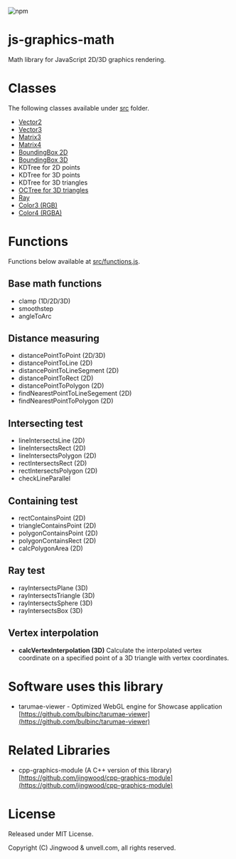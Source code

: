 ![npm](https://img.shields.io/npm/v/@jingwood/graphics-math.svg)

# js-graphics-math

Math library for JavaScript 2D/3D graphics rendering.

# Classes

The following classes available under [src](src) folder.

- [Vector2](src/vec2.js)
- [Vector3](src/vec3.js)
- [Matrix3](src/matrix3.js)
- [Matrix4](src/matrix4.js)
- [BoundingBox 2D](src/bbox2.js)
- [BoundingBox 3D](src/bbox3.js)
- KDTree for 2D points
- KDTree for 3D points
- KDTree for 3D triangles
- [OCTree for 3D triangles](src/spacetree.js)
- [Ray](src/ray.js)
- [Color3 (RGB)](src/color3.js)
- [Color4 (RGBA)](src/color4.js)

# Functions

Functions below available at [src/functions.js](src/functions.js).

## Base math functions

- clamp (1D/2D/3D)
- smoothstep
- angleToArc

## Distance measuring

- distancePointToPoint (2D/3D)
- distancePointToLine (2D)
- distancePointToLineSegment (2D)
- distancePointToRect (2D)
- distancePointToPolygon (2D)
- findNearestPointToLineSegement (2D)
- findNearestPointToPolygon (2D)

## Intersecting test

- lineIntersectsLine (2D)
- lineIntersectsRect (2D)
- lineIntersectsPolygon (2D)
- rectIntersectsRect (2D)
- rectIntersectsPolygon (2D)
- checkLineParallel

## Containing test

- rectContainsPoint (2D)
- triangleContainsPoint (2D)
- polygonContainsPoint (2D)
- polygonContainsRect (2D)
- calcPolygonArea (2D)

## Ray test

- rayIntersectsPlane (3D)
- rayIntersectsTriangle (3D)
- rayIntersectsSphere (3D)
- rayIntersectsBox (3D)

## Vertex interpolation

- **calcVertexInterpolation (3D)**
  Calculate the interpolated vertex coordinate on a specified point of a 3D triangle with vertex coordinates.

# Software uses this library

- tarumae-viewer - Optimized WebGL engine for Showcase application<br/>
  [https://github.com/bulbinc/tarumae-viewer](https://github.com/bulbinc/tarumae-viewer)

# Related Libraries

- cpp-graphics-module (A C++ version of this library)<br/>
  [https://github.com/jingwood/cpp-graphics-module](https://github.com/jingwood/cpp-graphics-module)

# License

Released under MIT License.

Copyright (C) Jingwood & unvell.com, all rights reserved.
